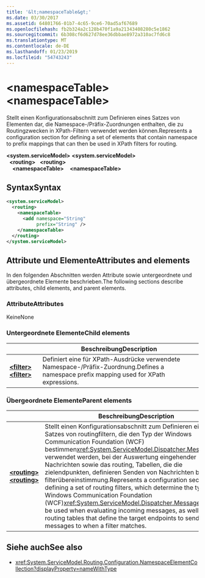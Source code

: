 ```yaml
---
title: '&lt;namespaceTable&gt;'
ms.date: 03/30/2017
ms.assetid: 64801766-01b7-4c65-9ce6-70ad5af67689
ms.openlocfilehash: fb2b324a2c128b470f1a9a21343408280c5e1862
ms.sourcegitcommit: 6b308cf6d627d78ee36dbbae8972a310ac7fd6c8
ms.translationtype: MT
ms.contentlocale: de-DE
ms.lasthandoff: 01/23/2019
ms.locfileid: "54743243"
---
```

# <a name="ltnamespacetablegt"></a><span data-ttu-id="68442-102">&lt;namespaceTable&gt;</span><span class="sxs-lookup"><span data-stu-id="68442-102">&lt;namespaceTable&gt;</span></span>

<span data-ttu-id="68442-103">Stellt einen Konfigurationsabschnitt zum Definieren eines Satzes von Elementen dar, die Namespace-/Präfix-Zuordnungen enthalten, die zu Routingzwecken in XPath-Filtern verwendet werden können.</span><span class="sxs-lookup"><span data-stu-id="68442-103">Represents a configuration section for defining a set of elements that contain namespace to prefix mappings that can then be used in XPath filters for routing.</span></span>

<span data-ttu-id="68442-104">**\<system.serviceModel>** </span><span class="sxs-lookup"><span data-stu-id="68442-104">**\<system.serviceModel>** </span></span>  
<span data-ttu-id="68442-105">&nbsp;&nbsp;**\<routing>** </span><span class="sxs-lookup"><span data-stu-id="68442-105">&nbsp;&nbsp;**\<routing>** </span></span>  
<span data-ttu-id="68442-106">&nbsp;&nbsp;&nbsp;&nbsp;**\<namespaceTable>**</span><span class="sxs-lookup"><span data-stu-id="68442-106">&nbsp;&nbsp;&nbsp;&nbsp;**\<namespaceTable>**</span></span>
  
## <a name="syntax"></a><span data-ttu-id="68442-107">Syntax</span><span class="sxs-lookup"><span data-stu-id="68442-107">Syntax</span></span>  
  
```xml  
<system.serviceModel>
  <routing>
    <namespaceTable>
      <add namespace="String"
           prefix="String" />
    </namespaceTable>
  </routing>
</system.serviceModel>
```  
  
## <a name="attributes-and-elements"></a><span data-ttu-id="68442-108">Attribute und Elemente</span><span class="sxs-lookup"><span data-stu-id="68442-108">Attributes and elements</span></span>

<span data-ttu-id="68442-109">In den folgenden Abschnitten werden Attribute sowie untergeordnete und übergeordnete Elemente beschrieben.</span><span class="sxs-lookup"><span data-stu-id="68442-109">The following sections describe attributes, child elements, and parent elements.</span></span>

### <a name="attributes"></a><span data-ttu-id="68442-110">Attribute</span><span class="sxs-lookup"><span data-stu-id="68442-110">Attributes</span></span>

<span data-ttu-id="68442-111">Keine</span><span class="sxs-lookup"><span data-stu-id="68442-111">None</span></span>

### <a name="child-elements"></a><span data-ttu-id="68442-112">Untergeordnete Elemente</span><span class="sxs-lookup"><span data-stu-id="68442-112">Child elements</span></span>

|     | <span data-ttu-id="68442-113">Beschreibung</span><span class="sxs-lookup"><span data-stu-id="68442-113">Description</span></span> |
| --- | ----------- |
| [<span data-ttu-id="68442-114">**\<filter>**</span><span class="sxs-lookup"><span data-stu-id="68442-114">**\<filter>**</span></span>](../../../../../docs/framework/configure-apps/file-schema/wcf/filter.md) | <span data-ttu-id="68442-115">Definiert eine für XPath-Ausdrücke verwendete Namespace-/Präfix-Zuordnung.</span><span class="sxs-lookup"><span data-stu-id="68442-115">Defines a namespace prefix mapping used for XPath expressions.</span></span> |

### <a name="parent-elements"></a><span data-ttu-id="68442-116">Übergeordnete Elemente</span><span class="sxs-lookup"><span data-stu-id="68442-116">Parent elements</span></span>

|     | <span data-ttu-id="68442-117">Beschreibung</span><span class="sxs-lookup"><span data-stu-id="68442-117">Description</span></span> |
| --- | ----------- |
| [<span data-ttu-id="68442-118">**\<routing>**</span><span class="sxs-lookup"><span data-stu-id="68442-118">**\<routing>**</span></span>](../../../../../docs/framework/configure-apps/file-schema/wcf/routing.md) | <span data-ttu-id="68442-119">Stellt einen Konfigurationsabschnitt zum Definieren eines Satzes von routingfiltern, die den Typ der Windows Communication Foundation (WCF) bestimmen<xref:System.ServiceModel.Dispatcher.MessageFilter> verwendet werden, bei der Auswertung eingehender Nachrichten sowie das routing, Tabellen, die die zielendpunkten, definieren Senden von Nachrichten bei filterübereinstimmung.</span><span class="sxs-lookup"><span data-stu-id="68442-119">Represents a configuration section for defining a set of routing filters, which determine the type of Windows Communication Foundation (WCF)<xref:System.ServiceModel.Dispatcher.MessageFilter> to be used when evaluating incoming messages, as well as routing tables that define the target endpoints to send messages to when a filter matches.</span></span> |

## <a name="see-also"></a><span data-ttu-id="68442-120">Siehe auch</span><span class="sxs-lookup"><span data-stu-id="68442-120">See also</span></span>

- <xref:System.ServiceModel.Routing.Configuration.NamespaceElementCollection?displayProperty=nameWithType>
